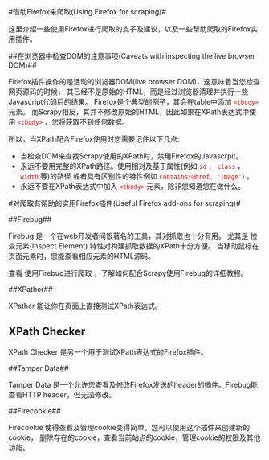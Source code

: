#借助Firefox来爬取(Using Firefox for scraping)#

这里介绍一些使用Firefox进行爬取的点子及建议，以及一些帮助爬取的Firefox实用插件。

##在浏览器中检查DOM的注意事项(Caveats with inspecting the live browser DOM)##

Firefox插件操作的是活动的浏览器DOM(live browser DOM)，这意味着当您检查网页源码的时候， 其已经不是原始的HTML，而是经过浏览器清理并执行一些Javascript代码后的结果。 Firefox是个典型的例子，其会在table中添加 <font color=red>`<tbody>`</font> 元素。 而Scrapy相反，其并不修改原始的HTML，因此如果在XPath表达式中使用 <font color=red>`<tbody>`</font> ，您将获取不到任何数据。

所以，当XPath配合Firefox使用时您需要记住以下几点:

  - 当检查DOM来查找Scrapy使用的XPath时，禁用Firefox的Javascrpit。
  - 永远不要用完整的XPath路径。使用相对及基于属性(例如 <font color=red>`id`</font> ， <font color=red>`class`</font> ， <font color=red>`width`</font> 等)的路径 或者具有区别性的特性例如 <font color=red>`contains(@href, 'image'`</font>) 。
  - 永远不要在XPath表达式中加入 <font color=red>`<tbody>`</font> 元素，除非您知道您在做什么。


#对爬取有帮助的实用Firefox插件(Useful Firefox add-ons for scraping)#

##Firebug##

Firebug 是一个在web开发者间很著名的工具，其对抓取也十分有用。 尤其是 检查元素(Inspect Element) 特性对构建抓取数据的XPath十分方便。 当移动鼠标在页面元素时，您能查看相应元素的HTML源码。

查看 使用Firebug进行爬取 ，了解如何配合Scrapy使用Firebug的详细教程。

##XPather##

XPather 能让你在页面上直接测试XPath表达式。

## XPath Checker ##

XPath Checker 是另一个用于测试XPath表达式的Firefox插件。

##Tamper Data##

Tamper Data 是一个允许您查看及修改Firefox发送的header的插件。Firebug能查看HTTP header，但无法修改。

##Firecookie##

Firecookie 使得查看及管理cookie变得简单。您可以使用这个插件来创建新的cookie， 删除存在的cookie，查看当前站点的cookie，管理cookie的权限及其他功能。
